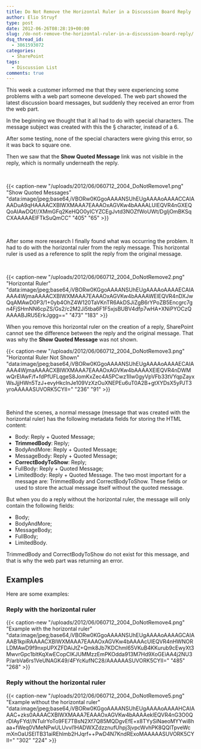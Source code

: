 ```yaml
---
title: Do Not Remove the Horizontal Ruler in a Discussion Board Reply
author: Elio Struyf
type: post
date: 2012-06-26T08:28:19+00:00
slug: /do-not-remove-the-horizontal-ruler-in-a-discussion-board-reply/
dsq_thread_id:
  - 3861593072
categories:
  - SharePoint
tags:
  - Discussion List
comments: true
---
```


This week a customer informed me that they were experiencing some problems with a web part someone developed. The web part showed the latest discussion board messages, but suddenly they received an error from the web part.

In the beginning we thought that it all had to do with special characters. The message subject was created with this the § character, instead of a 6.

After some testing, none of the special characters were giving this error, so it was back to square one.

Then we saw that the **Show Quoted Message** link was not visible in the reply, which is normally underneath the reply.

&nbsp;

{{< caption-new "/uploads/2012/06/060712_2004_DoNotRemove1.png" "Show Quoted Messages"  "data:image/jpeg;base64,iVBORw0KGgoAAAANSUhEUgAAAAoAAAACCAIAAADuA9qHAAAACXBIWXMAAA7EAAAOxAGVKw4bAAAALUlEQVR4nGXEQQoAIAwDQf//XMmGFq2KeHQO0yICYZCEgJvtd3NOZfWoUWt/DgIjOmBKSqCXAAAAAElFTkSuQmCC" "405" "65" >}}

&nbsp;

After some more research I finally found what was occurring the problem. It had to do with the horizontal ruler from the reply message. This horizontal ruler is used as a reference to split the reply from the original message.

&nbsp;

{{< caption-new "/uploads/2012/06/060712_2004_DoNotRemove2.png" "Horizontal Ruler"  "data:image/jpeg;base64,iVBORw0KGgoAAAANSUhEUgAAAAoAAAAECAIAAAA4WjmaAAAACXBIWXMAAA7EAAAOxAGVKw4bAAAAWElEQVR4nDXJwQqAMAwD0P3/1+0yb4OhZ4W120TaVKnTR6AkDSJiZgB6rYPoZB5Encgrc7gn4FjSHmNN6cpZS/Gs2/c2M2Ji5tba6F1F5xjsBUBV4dfp7wHA+XNiPYOCzQAAAABJRU5ErkJggg==" "473" "183" >}}

When you remove this horizontal ruler on the creation of a reply, SharePoint cannot see the difference between the reply and the original message. That was why the **Show Quoted Message** was not shown.

{{< caption-new "/uploads/2012/06/060712_2004_DoNotRemove3.png" "Horizontal Ruler Not Shown"  "data:image/jpeg;base64,iVBORw0KGgoAAAANSUhEUgAAAAoAAAAECAIAAAA4WjmaAAAACXBIWXMAAA7EAAAOxAGVKw4bAAAAXElEQVR4nDWMwQrEIAwF/f+fdPfUFLqgeS8JomKxZec4A5PCwz1IIw0gyVpVFb33tVYqpZayxWsJjjHWn5TzJ+evyHkcInJe109VzXzOuXNEPEu6uT0A2B+gtXYDsX5yPJT3yroAAAAASUVORK5CYII=" "236" "91" >}}

&nbsp;

Behind the scenes, a normal message (message that was created with the horizontal ruler) has the following metadata fields for storing the HTML content:

*   Body: Reply + Quoted Message;
*   **TrimmedBody**: Reply;
*   BodyAndMore: Reply + Quoted Message;
*   MessageBody: Reply + Quoted Message;
*   **CorrectBodyToShow**: Reply;
*   FullBody: Reply + Quoted Message;
*   LimitedBody: Reply + Quoted Message.
The two most important for a message are: TrimmedBody and CorrectBodyToShow. These fields or used to store the actual message itself without the quoted message.

But when you do a reply without the horizontal ruler, the message will only contain the following fields:

*   Body;
*   BodyAndMore;
*   MessageBody;
*   FullBody;
*   LimitedBody.

TrimmedBody and CorrectBodyToShow do not exist for this message, and that is why the web part was returning an error.

## Examples

Here are some examples:

### Reply with the horizontal ruler

{{< caption-new "/uploads/2012/06/060712_2004_DoNotRemove4.png" "Example with the horizontal ruler"  "data:image/jpeg;base64,iVBORw0KGgoAAAANSUhEUgAAAAoAAAAGCAIAAAB1kpiRAAAACXBIWXMAAA7EAAAOxAGVKw4bAAAAcUlEQVR4nHWNORLDMAwD9f9nxpUPXZFDAiJtZ+Qmk8Jb7KDChml65VKuB4KKurub9cEwyXt3MwvrGpc1bltKqXwECopClKJUMMzzEmPKOdda913M7Hd9XoGEiAA4j2NU3P/arbVa6rs1VeUNAGK49/4FYcKufNC28/AAAAAASUVORK5CYII=" "485" "268" >}}

### Reply without the horizontal ruler

{{< caption-new "/uploads/2012/06/060712_2004_DoNotRemove5.png" "Example without the horizontal ruler"  "data:image/jpeg;base64,iVBORw0KGgoAAAANSUhEUgAAAAoAAAAHCAIAAAC+zks0AAAACXBIWXMAAA7EAAAOxAGVKw4bAAAAeklEQVR4nG3O0QrDIAyFYd//NTuIrYoTo9FE7TBsN2Xf7Q85MQDgvEfE+x8TYySiNaeoMYYwi8haa+fWeq0VMeNPwULUvvl1HADWXZdzznufUhpj3jvpcWvhPK8QQlTpveWcmXnOaUSElTB31aiREhlmb2HJqrf++PwD4N7KndRExoMAAAAASUVORK5CYII=" "302" "224" >}}